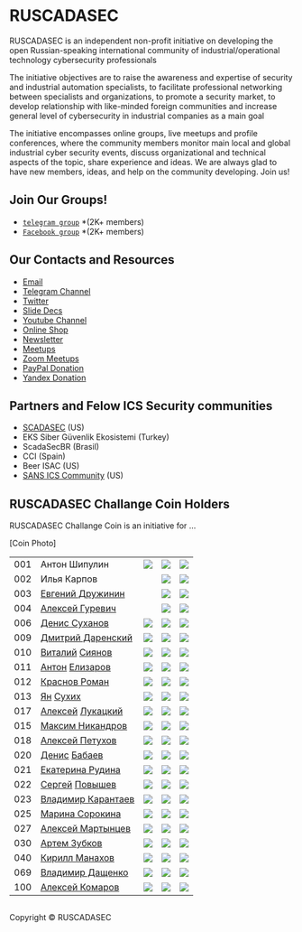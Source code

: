 

# RUSCADASEC 
RUSCADASEC is an independent non-profit initiative on developing the open Russian-speaking international community of industrial/operational technology cybersecurity professionals

The initiative objectives are to raise the awareness and expertise of security and industrial automation specialists, to facilitate professional networking between specialists and organizations, to promote a security market, to develop relationship with like-minded foreign communities and increase general level of cybersecurity in industrial companies as a main goal

The initiative encompasses online groups, live meetups and profile conferences, where the community members monitor main local and global industrial cyber security events, discuss organizational and technical aspects of the topic, share experience and ideas. We are always glad to have new members, ideas, and help on the community developing. Join us!

## Join Our Groups!

* [`telegram group`](https://t.me/RUSCADASEC) *(2K+ members)
* [`Facebook group`](https://www.facebook.com/groups/RUSCADASEC.ORG) *(2K+ members)




## Our Contacts and Resources

* [Email](mailto:info@ruscadasec.com)
* [Telegram Channel](https://t.me/ruscadasecnews)
* [Twitter](https://twitter.com/RUSCADASEC)
* [Slide Decs](https://speakerdeck.com/ruscadasec)
* [Youtube Channel](https://www.youtube.com/channel/UCLGBGUsWM9zjPIQbSmfzG1w)
* [Online Shop](http://ruscadasec.printdirect.ru/)
* [Newsletter](https://ruscadasec.us20.list-manage.com/subscribe/post?u=a01e4b7393b917c5bad9805f3&id=fdb45fbc20)
* [Meetups](https://ruscadasec.timepad.ru/events/)
* [Zoom Meetups](http://bit.ly/rssmeetup)
* [PayPal Donation](http://paypal.me/RUSCADASEC)
* [Yandex Donation](https://sobe.ru/na/ruscadasec)

## Partners and Felow ICS Security communities

* [SCADASEC](https://groups.io/g/scadasec/) (US)
* EKS Siber Güvenlik Ekosistemi (Turkey)
* ScadaSecBR (Brasil)
* CCI (Spain)
* Beer ISAC (US)
* [SANS ICS Community](https://ics-community.sans.org/) (US) 

## RUSCADASEC Challange Coin Holders 

RUSCADASEC Challange Coin is an initiative for ...

[Coin Photo]

[1]: 013-twitter.png
[2]: 010-linkedin.png
[3]: 001-facebook.png

[0021]: http://www.twitter.com
[0022]: https://www.linkedin.com
[0023]: https://www.facebook.com


||||||
|---|---|---|---|---|
| 001 | Антон Шипулин | [![][1]](https://twitter.com/shipulin_anton) | [![][2]](https://www.linkedin.com/in/shipulin) | [![][3]](https://www.facebook.com/anton.shipulin.7) |
| 002 | Илья Карпов |  | [![][2]](https://www.linkedin.com) | [![][3]](https://www.facebook.com/silentemptiness) |
| 003 | [Евгений Дружинин](https://www.facebook.com/evgeniy.druzhinin)  |  | [![][2]](https://www.linkedin.com) | [![][3]](https://www.facebook.com) |
| 004 | [Алексей Гуревич](https://www.facebook.com/alexey.gurevich.71)  |  | [![][2]](https://www.linkedin.com) | [![][3]](https://www.facebook.com) |
| 006 | [Денис Суханов](https://www.facebook.com/viewpnt) | [![][1]](http://www.twitter.com) | [![][2]](https://www.linkedin.com) | [![][3]](https://www.facebook.com) |
| 009 | [Дмитрий Даренский](https://www.facebook.com/dmitry.darensky) | [![][1]](http://www.twitter.com) | [![][2]](https://www.linkedin.com) | [![][3]](https://www.facebook.com) |
| 010 | [Виталий](https://t.me/Siyanov84) [Сиянов](https://www.facebook.com/profile.php?id=1366303731) | [![][1]](http://www.twitter.com) | [![][2]](https://www.linkedin.com) | [![][3]](https://www.facebook.com) |
| 011 | [Антон](https://t.me/Toha_Elizarov) [Елизаров](https://www.facebook.com/profile.php?id=100001365592965) | [![][1]](http://www.twitter.com) | [![][2]](https://www.linkedin.com) | [![][3]](https://www.facebook.com) |
| 012 | [Краснов Роман](https://www.facebook.com/roman.krasnov.90) | [![][1]](http://www.twitter.com) | [![][2]](https://www.linkedin.com) | [![][3]](https://www.facebook.com) |
| 013 | [Ян](https://t.me/YanS_Andreevich) [Сухих](https://www.facebook.com/yan.andreevich) | [![][1]](http://www.twitter.com) | [![][2]](https://www.linkedin.com) | [![][3]](https://www.facebook.com) |
| 017 | [Алексей](https://t.me/alukatsk) [Лукацкий](https://www.facebook.com/alexey.lukatsky) | [![][1]](http://www.twitter.com) | [![][2]](https://www.linkedin.com) | [![][3]](https://www.facebook.com) |
| 015 | [Максим Никандров](https://www.facebook.com/maxim.nikandrov) | [![][1]](http://www.twitter.com) | [![][2]](https://www.linkedin.com) | [![][3]](https://www.facebook.com) |
| 018 | [Алексей Петухов](https://www.facebook.com/petyhovav) | [![][1]](http://www.twitter.com) | [![][2]](https://www.linkedin.com) | [![][3]](https://www.facebook.com) |
| 020 | [Денис](https://t.me/mihruitka) [Бабаев](https://www.facebook.com/denis.babaev) | [![][1]](http://www.twitter.com) | [![][2]](https://www.linkedin.com) | [![][3]](https://www.facebook.com) |
| 021 |[Екатерина Рудина](https://www.facebook.com/ekaterina.rudina.3) | [![][1]](http://www.twitter.com) | [![][2]](https://www.linkedin.com) | [![][3]](https://www.facebook.com) |
| 022 | [Сергей](https://t.me/Greylam) [Повышев](https://www.facebook.com/profile.php?id=100004347582964) | [![][1]](http://www.twitter.com) | [![][2]](https://www.linkedin.com) | [![][3]](https://www.facebook.com) |
| 023 | [Владимир Карантаев](https://www.facebook.com/vladimir.karantaev) | [![][1]](http://www.twitter.com) | [![][2]](https://www.linkedin.com) | [![][3]](https://www.facebook.com) |
| 025 | [Марина Сорокина](https://www.facebook.com/Mar.Sorokina) | [![][1]](http://www.twitter.com) | [![][2]](https://www.linkedin.com) | [![][3]](https://www.facebook.com) |
| 027 | [Алексей Мартынцев](https://www.facebook.com/alex.martyntsev) | [![][1]](http://www.twitter.com) | [![][2]](https://www.linkedin.com) | [![][3]](https://www.facebook.com) |
| 030 | [Артем Зубков](https://www.facebook.com/artem.zubkov.37) | [![][1]](http://www.twitter.com) | [![][2]](https://www.linkedin.com) | [![][3]](https://www.facebook.com) |
| 040 | [Кирилл Манахов](https://www.facebook.com/kirill.manakhov) | [![][1]](http://www.twitter.com) | [![][2]](https://www.linkedin.com) | [![][3]](https://www.facebook.com) |
| 069 | [Владимир Дащенко](https://www.facebook.com/vovka.vovka) | [![][1]](http://www.twitter.com) | [![][2]](https://www.linkedin.com) | [![][3]](https://www.facebook.com) |
| 100 | [Алексей Комаров](https://zlonov.com) | [![][1]](http://www.twitter.com) | [![][2]](https://www.linkedin.com) | [![][3]](https://www.facebook.com) |


##

Copyright © RUSCADASEC
